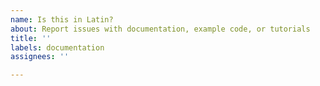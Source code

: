 ```yaml
---
name: Is this in Latin?
about: Report issues with documentation, example code, or tutorials
title: ''
labels: documentation
assignees: ''

---
```


<!-- Please include a brief description of the issue. If possible, include a recommendation on how it might be resolved. -->
